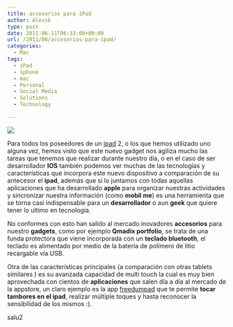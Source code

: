 ```yaml
---
title: accesorios para iPad
author: Alevsk
type: post
date: 2011-06-11T06:33:00+00:00
url: /2011/06/accesorios-para-ipad/
categories:
  - Mac
tags:
  - iPad
  - iphone
  - mac
  - Personal
  - Social Media
  - Solutions
  - Technology

---
```

[![](/images/comprar-ipad.jpg)](http://www.alevsk.com/2011/06/accesorios-para-ipad/comprar-ipad/)

Para todos los poseedores de un [ipad][1] 2, o los que hemos utilizado uno alguna vez, hemos visto que este nuevo gadget nos agiliza mucho las tareas que tenemos que realizar durante nuestro día, o en el caso de ser desarrollador **IOS** también podemos ver muchas de las tecnologías y características que incorpora este nuevo dispositivo a comparación de su antecesor el **ipad**, además que si lo juntamos con todas aquellas aplicaciones que ha desarrollado **apple** para organizar nuestras actividades y sincronizar nuestra información (como **mobil me**) es una herramienta que se torna casi indispensable para un **desarrollador** o aun **geek** que quiere tener lo ultimo en tecnología.

No conformes con esto han salido al mercado inovadores **accesorios** para nuestro **gadgets**, como por ejemplo **Qmadix portfolio**, se trata de una funda protectora que viene incorporada con un **teclado bluetooth**, el teclado es alimentado por medio de la batería de polímero de litio recargable vía USB.

Otra de las características principales (a comparación con otras tablets similares ) es su avanzada capacidad de multi touch la cual es muy bien aprovechada con cientos de **aplicaciones** que salen día a día al mercado de la appstore, un claro ejemplo es la app [freedumpad][2] que te permite **tocar tambores en el ipad**, realizar múltiple toques y hasta reconocer la sensibilidad de los mismos :).

salu2

 [1]: http://ipadweblog.net/
 [2]: http://ipadweblog.net/freedrumpad-tocar-tambores-en-iphone